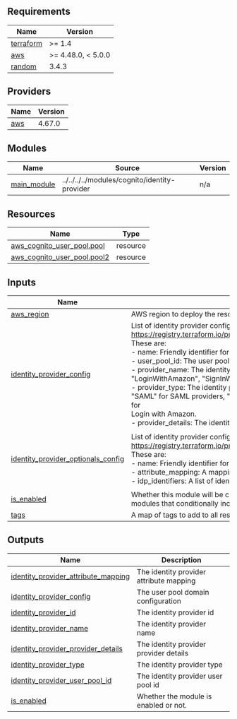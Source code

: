 <!-- BEGIN_TF_DOCS -->
## Requirements

| Name | Version |
|------|---------|
| <a name="requirement_terraform"></a> [terraform](#requirement\_terraform) | >= 1.4 |
| <a name="requirement_aws"></a> [aws](#requirement\_aws) | >= 4.48.0, < 5.0.0 |
| <a name="requirement_random"></a> [random](#requirement\_random) | 3.4.3 |

## Providers

| Name | Version |
|------|---------|
| <a name="provider_aws"></a> [aws](#provider\_aws) | 4.67.0 |

## Modules

| Name | Source | Version |
|------|--------|---------|
| <a name="module_main_module"></a> [main\_module](#module\_main\_module) | ../../../../modules/cognito/identity-provider | n/a |

## Resources

| Name | Type |
|------|------|
| [aws_cognito_user_pool.pool](https://registry.terraform.io/providers/hashicorp/aws/latest/docs/resources/cognito_user_pool) | resource |
| [aws_cognito_user_pool.pool2](https://registry.terraform.io/providers/hashicorp/aws/latest/docs/resources/cognito_user_pool) | resource |

## Inputs

| Name | Description | Type | Default | Required |
|------|-------------|------|---------|:--------:|
| <a name="input_aws_region"></a> [aws\_region](#input\_aws\_region) | AWS region to deploy the resources | `string` | n/a | yes |
| <a name="input_identity_provider_config"></a> [identity\_provider\_config](#input\_identity\_provider\_config) | List of identity provider configurations to create. The required arguments are described in the<br>  https://registry.terraform.io/providers/hashicorp/aws/latest/docs/resources/cognito_user_pool_identity_provider<br>These are:<br>  - name: Friendly identifier for the terraform resource to be created.<br>  - user\_pool\_id: The user pool ID.<br>  - provider\_name: The identity provider name. It can be a string with the following values: "Facebook", "Google",<br>    "LoginWithAmazon", "SignInWithApple", "OIDC", "SAML".<br>  - provider\_type: The identity provider type. It refers to the type of third party identity provider.<br>    "SAML" for SAML providers, "Facebook" for Facebook login, "Google" for Google login, and "LoginWithAmazon" for<br>    Login with Amazon.<br>  - provider\_details: The identity provider details, such as MetadataURL and MetadataFile. | <pre>list(object({<br>    name             = string<br>    user_pool_id     = string<br>    provider_name    = string<br>    provider_type    = string<br>    provider_details = map(string)<br>  }))</pre> | `null` | no |
| <a name="input_identity_provider_optionals_config"></a> [identity\_provider\_optionals\_config](#input\_identity\_provider\_optionals\_config) | List of identity provider configurations to create. The required arguments are described in the<br>  https://registry.terraform.io/providers/hashicorp/aws/latest/docs/resources/cognito_user_pool_identity_provider<br>These are:<br>  - name: Friendly identifier for the terraform resource to be created.<br>  - attribute\_mapping: A mapping of identity provider attributes to standard and custom user pool attributes.<br>  - idp\_identifiers: A list of identity provider identifiers. | <pre>list(object({<br>    name              = string<br>    attribute_mapping = optional(map(string), null)<br>    idp_identifiers   = optional(list(string), null)<br>  }))</pre> | `null` | no |
| <a name="input_is_enabled"></a> [is\_enabled](#input\_is\_enabled) | Whether this module will be created or not. It is useful, for stack-composite<br>modules that conditionally includes resources provided by this module.. | `bool` | n/a | yes |
| <a name="input_tags"></a> [tags](#input\_tags) | A map of tags to add to all resources. | `map(string)` | `{}` | no |

## Outputs

| Name | Description |
|------|-------------|
| <a name="output_identity_provider_attribute_mapping"></a> [identity\_provider\_attribute\_mapping](#output\_identity\_provider\_attribute\_mapping) | The identity provider attribute mapping |
| <a name="output_identity_provider_config"></a> [identity\_provider\_config](#output\_identity\_provider\_config) | The user pool domain configuration |
| <a name="output_identity_provider_id"></a> [identity\_provider\_id](#output\_identity\_provider\_id) | The identity provider id |
| <a name="output_identity_provider_name"></a> [identity\_provider\_name](#output\_identity\_provider\_name) | The identity provider name |
| <a name="output_identity_provider_provider_details"></a> [identity\_provider\_provider\_details](#output\_identity\_provider\_provider\_details) | The identity provider provider details |
| <a name="output_identity_provider_type"></a> [identity\_provider\_type](#output\_identity\_provider\_type) | The identity provider type |
| <a name="output_identity_provider_user_pool_id"></a> [identity\_provider\_user\_pool\_id](#output\_identity\_provider\_user\_pool\_id) | The identity provider user pool id |
| <a name="output_is_enabled"></a> [is\_enabled](#output\_is\_enabled) | Whether the module is enabled or not. |
<!-- END_TF_DOCS -->
